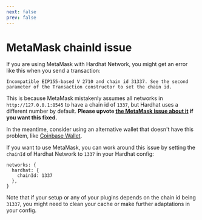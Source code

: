 ```yaml
---
next: false
prev: false
---
```


# MetaMask chainId issue

If you are using MetaMask with Hardhat Network, you might get an error like this when you send a transaction:

```
Incompatible EIP155-based V 2710 and chain id 31337. See the second parameter of the Transaction constructor to set the chain id.
```

This is because MetaMask mistakenly assumes all networks in `http://127.0.0.1:8545` to have a chain id of `1337`, but Hardhat uses a different number by default. **Please upvote [the MetaMask issue about it](https://github.com/MetaMask/metamask-extension/issues/10290) if you want this fixed.**

In the meantime, consider using an alternative wallet that doesn't have this problem, like [Coinbase Wallet](https://www.coinbase.com/wallet).

If you want to use MetaMask, you can work around this issue by setting the `chainId` of Hardhat Network to `1337` in your Hardhat config:

```
networks: {
  hardhat: {
    chainId: 1337
  },
}
```

Note that if your setup or any of your plugins depends on the chain id being `31337`, you might need to clean your cache or make further adaptations in your config.

